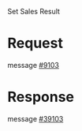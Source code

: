 Set Sales Result
# Request
message [#9103](../../proto/README.md#action_9103)

# Response
message [#39103](../../proto/README.md#action_39103)

